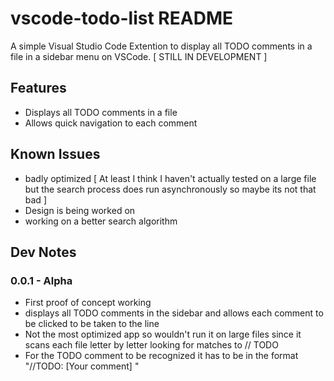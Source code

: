 # vscode-todo-list README

A simple Visual Studio Code Extention to display all TODO comments in a file in a sidebar menu on VSCode. [ STILL IN DEVELOPMENT ] 

## Features
  - Displays all TODO comments in a file
  - Allows quick navigation to each comment
## Known Issues
- badly optimized [ At least I think I haven't actually tested on a large file but the search process does run asynchronously so maybe its not that bad ]
- Design is being worked on
- working on a better search algorithm 

## Dev Notes
### 0.0.1 - Alpha
- First proof of concept working
- displays all TODO comments in the sidebar and allows each comment to be clicked to be taken to the line
- Not the most optimized app so wouldn't run it on large files since it scans each file letter by letter looking for matches to // TODO 
- For the TODO comment to be recognized it has to be in the format "//TODO: [Your comment] "

